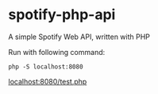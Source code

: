 # spotify-php-api
A simple Spotify Web API, written with PHP

Run with following command:
```
php -S localhost:8080
```

[localhost:8080/test.php](http://localhost:8080/test.php)
